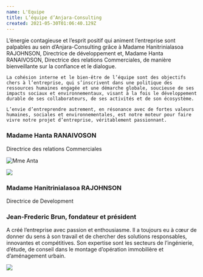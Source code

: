 ```yaml
---
name: L'Equipe
title: L’équipe d’Anjara-Consulting
created: 2021-05-30T01:06:40.129Z
---
```

<div className="container ">
  <div className="card">

<div className="card-container">
  <div className="main-body">
    L’énergie contagieuse et l’esprit positif qui animent l’entreprise sont palpables au sein d’Anjara-Consulting grâce à Madame Hanitrinialasoa RAJOHNSON, Directrice de développement et, Madame Hanta RANAIVOSON, Directrice des relations Commerciales, de manière bienveillante sur la confiance et le dialogue.

    La cohésion interne et le bien-être de l’équipe sont des objectifs chers à l’entreprise, qui s’inscrivent dans une politique des ressources humaines engagée et une démarche globale, soucieuse de ses impacts sociaux et environnementaux, visant à la fois le développement durable de ses collaborateurs, de ses activités et de son écosystème.

    L’envie d’entreprendre autrement, en résonance avec de fortes valeurs humaines, sociales et environnementales, est notre moteur pour faire vivre notre projet d’entreprise, véritablement passionnant.
  </div>

  <div className="equipe-wrapper">
  <div className="card">
    <div className="card-container">
      <div className="heading-center">

  ### Madame Hanta RANAIVOSON

  Directrice des relations Commerciales

  </div>

  ![Mme Anta](/media/img/img_7984.png)

  </div>
  </div>

  <div className="card">
    <div className="card-container">

  ![](/media/img/img-20210522-wa0002.jpg)

  <div className="heading-center">

  ### Madame Hanitrinialasoa RAJOHNSON

  Directrice de Development
      
  </div>
  </div>
  </div>
  <div className="card">
    <div className="card-container">
 
   <div className="heading-center">

  ### Jean-Frederic Brun, fondateur et président

  </div>
    A créé l’entreprise avec passion et enthousiasme. Il a toujours eu à cœur de donner du sens à son travail et de chercher des solutions responsables, innovantes et compétitives.
    Son expertise sont les secteurs de l’ingénierie, d’étude, de conseil dans le montage d’opération immobilière et d’aménagement urbain.

  ![](/media/img/metier2.jpg)

  </div>
  </div>
  </div>
</div>
</div>

</div>